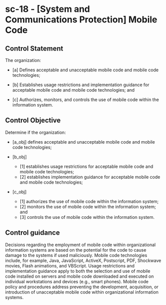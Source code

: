 # sc-18 - \[System and Communications Protection\] Mobile Code

## Control Statement

The organization:

- \[a\] Defines acceptable and unacceptable mobile code and mobile code technologies;

- \[b\] Establishes usage restrictions and implementation guidance for acceptable mobile code and mobile code technologies; and

- \[c\] Authorizes, monitors, and controls the use of mobile code within the information system.

## Control Objective

Determine if the organization:

- \[a_obj\] defines acceptable and unacceptable mobile code and mobile code technologies;

- \[b_obj\]

  - \[1\] establishes usage restrictions for acceptable mobile code and mobile code technologies;
  - \[2\] establishes implementation guidance for acceptable mobile code and mobile code technologies;

- \[c_obj\]

  - \[1\] authorizes the use of mobile code within the information system;
  - \[2\] monitors the use of mobile code within the information system; and
  - \[3\] controls the use of mobile code within the information system.

## Control guidance

Decisions regarding the employment of mobile code within organizational information systems are based on the potential for the code to cause damage to the systems if used maliciously. Mobile code technologies include, for example, Java, JavaScript, ActiveX, Postscript, PDF, Shockwave movies, Flash animations, and VBScript. Usage restrictions and implementation guidance apply to both the selection and use of mobile code installed on servers and mobile code downloaded and executed on individual workstations and devices (e.g., smart phones). Mobile code policy and procedures address preventing the development, acquisition, or introduction of unacceptable mobile code within organizational information systems.
